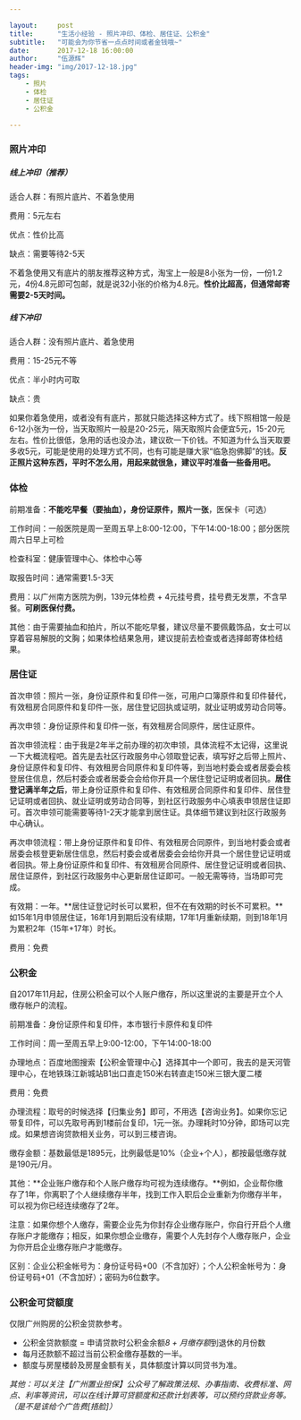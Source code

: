 ```yaml
---

layout:     post
title:      "生活小经验 - 照片冲印、体检、居住证、公积金"
subtitle:   "可能会为你节省一点点时间或者金钱哦~"
date:       2017-12-18 16:00:00
author:     "伍源辉"
header-img: "img/2017-12-18.jpg"
tags:
    - 照片
    - 体检
    - 居住证
    - 公积金

---
```


### 照片冲印

##### 线上冲印（推荐）

适合人群：有照片底片、不着急使用

费用：5元左右

优点：性价比高

缺点：需要等待2-5天

不着急使用又有底片的朋友推荐这种方式，淘宝上一般是8小张为一份，一份1.2元，4份4.8元即可包邮，就是说32小张的价格为4.8元。**性价比超高，但通常邮寄需要2-5天时间。**


##### 线下冲印

适合人群：没有照片底片、着急使用

费用：15-25元不等

优点：半小时内可取

缺点：贵

如果你着急使用，或者没有有底片，那就只能选择这种方式了。线下照相馆一般是6-12小张为一份，当天取照片一般是20-25元，隔天取照片会便宜5元，15-20元左右。性价比很低，急用的话也没办法，建议砍一下价钱。不知道为什么当天取要多收5元，可能是使用的处理方式不同，也有可能是赚大家“临急抱佛脚”的钱。**反正照片这种东西，平时不怎么用，用起来就很急，建议平时准备一些备用吧。**


### 体检

前期准备：**不能吃早餐（要抽血），身份证原件，照片一张**，医保卡（可选）

工作时间：一般医院是周一至周五早上8:00-12:00，下午14:00-18:00；部分医院周六日早上可检

检查科室：健康管理中心、体检中心等

取报告时间：通常需要1.5-3天

费用：以广州南方医院为例，139元体检费 + 4元挂号费，挂号费无发票，不含早餐。**可刷医保付费。**

其他：由于需要抽血和拍片，所以不能吃早餐，建议尽量不要佩戴饰品，女士可以穿着容易解脱的文胸；如果体检结果急用，建议提前去检查或者选择邮寄体检结果。


### 居住证

首次申领：照片一张，身份证原件和复印件一张，可用户口簿原件和复印件替代，有效租房合同原件和复印件一张，居住登记回执或证明，就业证明或劳动合同等。

再次申领：身份证原件和复印件一张，有效租房合同原件，居住证原件。

首次申领流程：由于我是2年半之前办理的初次申领，具体流程不太记得，这里说一下大概流程吧。首先是去社区行政服务中心领取登记表，填写好之后带上照片、身份证原件和复印件、有效租房合同原件和复印件等，到当地村委会或者居委会核登居住信息，然后村委会或者居委会会给你开具一个居住登记证明或者回执。**居住登记满半年之后**，带上身份证原件和复印件、有效租房合同原件和复印件、居住登记证明或者回执、就业证明或劳动合同等，到社区行政服务中心填表申领居住证即可。首次申领可能需要等待1-2天才能拿到居住证。具体细节建议到社区行政服务中心确认。

再次申领流程：带上身份证原件和复印件、有效租房合同原件，到当地村委会或者居委会核登更新居住信息，然后村委会或者居委会会给你开具一个居住登记证明或者回执。带上身份证原件和复印件、有效租房合同原件、居住登记证明或者回执、居住证原件，到社区行政服务中心更新居住证即可。一般无需等待，当场即可完成。

有效期：一年。**居住证登记时长可以累积，但不在有效期的时长不可累积。**如15年1月申领居住证，16年1月到期后没有续期，17年1月重新续期，则到18年1月为累积2年（15年+17年）时长。

费用：免费


### 公积金

自2017年11月起，住房公积金可以个人账户缴存，所以这里说的主要是开立个人缴存帐户的流程。

前期准备：身份证原件和复印件，本市银行卡原件和复印件

工作时间：周一至周五早上9:00-12:00，下午14:00-18:00

办理地点：百度地图搜索【公积金管理中心】选择其中一个即可，我去的是天河管理中心，在地铁珠江新城站B1出口直走150米右转直走150米三银大厦二楼

费用：免费

办理流程：取号的时候选择【归集业务】即可，不用选【咨询业务】。如果你忘记带复印件，可以先取号再到1楼前台复印，1元一张。办理耗时10分钟，即场可以完成。如果想咨询贷款相关业务，可以到三楼咨询。

缴存金额：基数最低是1895元，比例最低是10%（企业+个人），都按最低缴存就是190元/月。

其他：**企业账户缴存和个人账户缴存均可视为连续缴存。**例如，企业帮你缴存了1年，你离职了个人继续缴存半年，找到工作入职后企业重新为你缴存半年，可以视为你已经连续缴存了2年。

注意：如果你想个人缴存，需要企业先为你封存企业缴存账户，你自行开启个人缴存账户才能缴存；相反，如果你想企业缴存，需要个人先封存个人缴存账户，企业为你开启企业缴存账户才能缴存。

区别：企业公积金帐号为：身份证号码+00（不含加好）；个人公积金帐号为：身份证号码+01（不含加好）；密码为6位数字。

### 公积金可贷额度

仅限广州购房的公积金贷款参考。

 - 公积金贷款额度 = 申请贷款时公积金余额*8 + 月缴存额*到退休的月份数
 - 每月还款额不超过当前公积金缴存基数的一半。
 - 额度与房屋楼龄及房屋金额有关，具体额度计算以同贷书为准。

*其他：可以关注【广州置业担保】公众号了解政策法规、办事指南、收费标准、网点、利率等资讯，可以在线计算可贷额度和还款计划表等，可以预约贷款业务等。（是不是该给个广告费[捂脸]）*